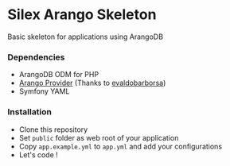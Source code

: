 # Silex Arango Skeleton

Basic skeleton for applications using ArangoDB


### Dependencies
* ArangoDB ODM for PHP  
* [Arango Provider](https://github.com/evaldobarbosa/arango-provider.git) (Thanks to [evaldobarborsa](https://github.com/evaldobarbosa))
* Symfony YAML


### Installation
* Clone this repository  
* Set `public` folder as web root of your application  
* Copy `app.example.yml` to `app.yml` and add your configurations  
* Let's code !
